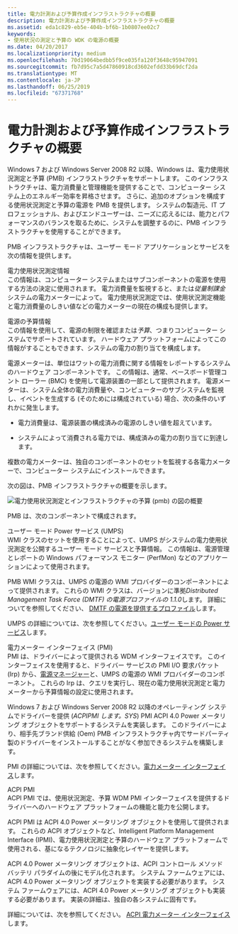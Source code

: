```yaml
---
title: 電力計測および予算作成インフラストラクチャの概要
description: 電力計測および予算作成インフラストラクチャの概要
ms.assetid: eda1c829-eb5e-404b-bf6b-1b0807ee02c7
keywords:
- 使用状況の測定と予算の WDK の電源の概要
ms.date: 04/20/2017
ms.localizationpriority: medium
ms.openlocfilehash: 70d19064bedbb5f9ce035fa120f3648c95947091
ms.sourcegitcommit: fb7d95c7a5d47860918cd3602efdd33b69dcf2da
ms.translationtype: MT
ms.contentlocale: ja-JP
ms.lasthandoff: 06/25/2019
ms.locfileid: "67371768"
---
```

# <a name="overview-of-the-power-metering-and-budgeting-infrastructure"></a>電力計測および予算作成インフラストラクチャの概要


Windows 7 および Windows Server 2008 R2 以降、Windows は、電力使用状況測定と予算 (PMB) インフラストラクチャをサポートします。 このインフラストラクチャは、電力消費量と管理機能を提供することで、コンピューター システム上のエネルギー効率を昇格させます。 さらに、追加のオプションを構成する使用状況測定と予算の電源を PMB を提供します。 システムの製造元、IT プロフェッショナル、およびエンドユーザーは、ニーズに応えるには、能力とパフォーマンスのバランスを取るために、システムを調整するのに、PMB インフラストラクチャを使用することができます。

PMB インフラストラクチャは、ユーザー モード アプリケーションとサービスを次の情報を提供します。

<span id="Power_Metering_Information"></span><span id="power_metering_information"></span><span id="POWER_METERING_INFORMATION"></span>電力使用状況測定情報  
この情報は、コンピューター システムまたはサブコンポーネントの電源を使用する方法の決定に使用されます。 電力消費量を監視すると、または*従量制課金*システムの電力メーターによって。 電力使用状況測定では、使用状況測定機能と電力消費量のしきい値などの電力メーターの現在の構成も提供します。

<span id="Power_Budgeting_Information"></span><span id="power_budgeting_information"></span><span id="POWER_BUDGETING_INFORMATION"></span>電源の予算情報  
この情報を使用して、電源の制限を確認または*予算*、つまりコンピューター システムでサポートされています。 ハードウェア プラットフォームによってこの情報がすることもできます、システムの電力の割り当てを構成します。

電源メーターは、単位はワットの電力消費に関する情報をレポートするシステムのハードウェア コンポーネントです。 この情報は、通常、ベースボード管理コント ローラー (BMC) を使用して電源装置の一部として提供されます。 電源メーターは、システム全体の電力消費量や、コンピューターのサブシステムを監視し、イベントを生成する (そのためには構成されている) 場合、次の条件のいずれかに発生します。

-   電力消費量は、電源装置の構成済みの電源のしきい値を超えています。

-   システムによって消費される電力では、構成済みの電力の割り当てに到達します。

複数の電力メーターは、独自のコンポーネントのセットを監視する各電力メーターで、コンピューター システムにインストールできます。

次の図は、PMB インフラストラクチャの概要を示します。

![電力使用状況測定とインフラストラクチャの予算 (pmb) の図の概要 ](images/powermeter-1.png)

PMB は、次のコンポーネントで構成されます。

<span id="User-Mode_Power_Service__UMPS_"></span><span id="user-mode_power_service__umps_"></span><span id="USER-MODE_POWER_SERVICE__UMPS_"></span>ユーザー モード Power サービス (UMPS)  
WMI クラスのセットを使用することによって、UMPS がシステムの電力使用状況測定を公開するユーザー モード サービスと予算情報。 この情報は、電源管理とレポートの Windows パフォーマンス モニター (PerfMon) などのアプリケーションによって使用されます。

PMB WMI クラスは、UMPS の電源の WMI プロバイダーのコンポーネントによって提供されます。 これらの WMI クラスは、バージョンに準拠*Distributed Management Task Force (DMTF) の電源プロファイルの 1.1.0*します。 詳細についてを参照してください、 [DMTF の電源を提供するプロファイル](https://go.microsoft.com/fwlink/p/?linkid=145048)します。

UMPS の詳細については、次を参照してください。[ユーザー モードの Power サービス](user-mode-power-service.md)します。

<span id="Power_Meter_Interface__PMI__"></span><span id="power_meter_interface__pmi__"></span><span id="POWER_METER_INTERFACE__PMI__"></span>電力メーター インターフェイス (PMI)   
PMI は、ドライバーによって提供される WDM インターフェイスです。 このインターフェイスを使用すると、ドライバー サービスの PMI I/O 要求パケット (Irp) から、[電源マネージャー](https://docs.microsoft.com/windows-hardware/drivers/kernel/power-manager)と、UMPS の電源の WMI プロバイダーのコンポーネント。 これらの Irp は、クエリを実行し、現在の電力使用状況測定と電力メーターから予算情報の設定に使用されます。

Windows 7 および Windows Server 2008 R2 以降のオペレーティング システムでドライバーを提供 (*ACPIPMI します。SYS*) PMI ACPI 4.0 Power メータリング オブジェクトをサポートするシステムを実装します。 このドライバーにより、相手先ブランド供給 (Oem) PMB インフラストラクチャ内でサードパーティ製のドライバーをインストールすることがなく参加できるシステムを構築します。

PMI の詳細については、次を参照してください。[電力メーター インターフェイス](power-meter-interface.md)します。

<span id="ACPI_PMI"></span><span id="acpi_pmi"></span>ACPI PMI  
ACPI PMI では、使用状況測定、予算 WDM PMI インターフェイスを提供するドライバーへのハードウェア プラットフォームの機能と能力を公開します。

ACPI PMI は ACPI 4.0 Power メータリング オブジェクトを使用して提供されます。 これらの ACPI オブジェクトなど、Intelligent Platform Management Interface (IPMI)、電力使用状況測定と予算のハードウェア プラットフォームで使用される、基になるテクノロジに抽象化レイヤーを提供します。

ACPI 4.0 Power メータリング オブジェクトは、ACPI コントロール メソッド バッテリ パラダイムの後にモデル化されます。 システム ファームウェアには、ACPI 4.0 Power メータリング オブジェクトを実装する必要があります。 システム ファームウェアには、ACPI 4.0 Power メータリング オブジェクトも実装する必要があります。 実装の詳細は、独自の各システムに固有です。

詳細については、次を参照してください。 [ACPI 電力メーター インターフェイス](acpi-power-meter-interface.md)します。

 

 




